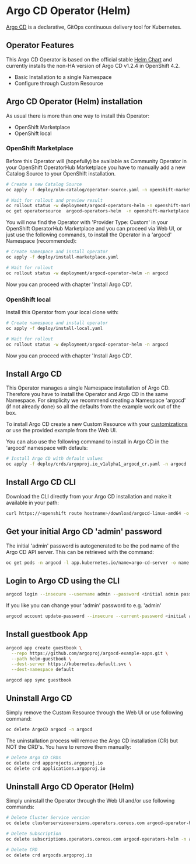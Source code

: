 # Argo CD Operator (Helm)

[Argo CD](https://argoproj.github.io) is a declarative, GitOps continuous delivery tool for Kubernetes.



## Operator Features
This Argo CD Operator is based on the official stable [Helm Chart](https://github.com/argoproj/argo-helm/tree/master/charts/argo-cd) 
and currently installs the non-HA version of Argo CD v1.2.4 in OpenShift 4.2.

* Basic Installation to a single Namespace
* Configure through Custom Resource


## Argo CD Operator (Helm) installation

As usual there is more than one way to install this Operator:

* OpenShift Marketplace
* OpenShift local


### OpenShift Marketplace
Before this Operator will (hopefully) be available as Community Operator in your OpenShift OperatorHub Marketplace you have to manually add a new Catalog Source to your OpenShift installation. 

```bash
# Create a new Catalog Source
oc apply -f deploy/olm-catalog/operator-source.yaml -n openshift-marketplace

# Wait for rollout and preview result
oc rollout status -w deployment/argocd-operators-helm -n openshift-marketplace
oc get operatorsource  argocd-operators-helm  -n openshift-marketplace
```

You will now find the Operator with 'Provider Type: Custom' in your OpenShift OperatorHub Marketplace and you can proceed via Web UI, or just use the following commands, to install the Operator in a 'argocd' Namespace (recommended):

```bash
# Create namespace and install operator
oc apply -f deploy/install-marketplace.yaml

# Wait for rollout
oc rollout status -w deployment/argocd-operator-helm -n argocd
```

Now you can proceed with chapter 'Install Argo CD'.


### OpenShift local 
Install this Operator from your local clone with:
```bash
# Create namespace and install operator
oc apply -f deploy/install-local.yaml

# Wait for rollout
oc rollout status -w deployment/argocd-operator-helm -n argocd
```
Now you can proceed with chapter 'Install Argo CD'.


## Install Argo CD
This Operator manages a single Namespace installation of Argo CD. Therefore you have to install the Operator and Argo CD in the same Namespace. For simplicity we recommend creating a Namespace 'argocd' (if not already done) so all the defaults from the example work out of the box. 

To install Argo CD create a new Custom Resource with your [customizations](https://github.com/disposab1e/argocd-operator-helm/blob/master/deploy/crds/argoproj.io_v1alpha1_argocd_cr.yaml) or use the provided example from the Web UI.

You can also use the following command to install in Argo CD in the 'argocd' namespace with defauls:

```bash
# Install Argo CD with default values
oc apply -f deploy/crds/argoproj.io_v1alpha1_argocd_cr.yaml -n argocd
```


## Install Argo CD CLI
Download the CLI directly from your Argo CD installation and make it available in your path:

```bash
curl https://<openshift route hostname>/download/argocd-linux-amd64 -o argocd
```


## Get your initial Argo CD 'admin' password
The initial 'admin' password is autogenerated to be the pod name of the Argo CD API server. This can be retrieved with the command:

```bash
oc get pods -n argocd -l app.kubernetes.io/name=argo-cd-server -o name | cut -d'/' -f 2 
```


## Login to Argo CD using the CLI

```bash
argocd login --insecure --username admin --password <initial admin password> <openshift route hostname>
```


If you like you can change your 'admin' password to e.g. 'admin' 

```bash
argocd account update-password --insecure --current-password <initial admin password> --new-password admin 
```


## Install guestbook App

```bash
argocd app create guestbook \
  --repo https://github.com/argoproj/argocd-example-apps.git \
  --path helm-guestbook \
  --dest-server https://kubernetes.default.svc \
  --dest-namespace default

argocd app sync guestbook
```


## Uninstall Argo CD
Simply remove the Custom Resource through the Web UI or use following command:

```bash
oc delete ArgoCD argocd -n argocd
```

The uninstallation process will remove the Argo CD installation (CR) but NOT the CRD's. You have to remove them manually:

```bash
# Delete Argo CD CRDs
oc delete crd appprojects.argoproj.io
oc delete crd applications.argoproj.io
```


## Uninstall Argo CD Operator (Helm)
Simply uninstall the Operator through the Web UI and/or use following commands:

```bash
# Delete Cluster Service version
oc delete clusterserviceversions.operators.coreos.com argocd-operator-helm.v0.0.1 -n argocd

# Delete Subscription
oc delete subscriptions.operators.coreos.com argocd-operators-helm -n argocd

# Delete CRD
oc delete crd argocds.argoproj.io
```
